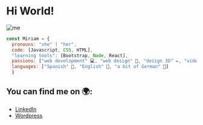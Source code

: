 <h1><strong>Hi World!</strong></h1>

![me](https://images.pexels.com/photos/355952/pexels-photo-355952.jpeg?auto=compress&cs=tinysrgb&w=1260&h=750&dpr=1)

```js
const Miriam = { 
  pronouns: "she" | "her",
  code: [Javascript, CSS, HTML],
  "learning tools": [Bootstrap, Node, React],
  passions: ["web development" 💻, "web design" 🎨, "design 3D" ✏️, "videogames" 🎮, "keep on learning" 📚],
  languages: ["Spanish" 💯, "English" 💯, "a bit of German" 🤏]
  }
```

## You can find me on 🌍:
- [LinkedIn](https://www.linkedin.com/in/miriam-diaz-portales-58465a141/)
- [Wordpress](https://velusvi.wordpress.com/)

<!--
**MiriamDiazpc/MiriamDiazpc** is a ✨ _special_ ✨ repository because its `README.md` (this file) appears on your GitHub profile.

